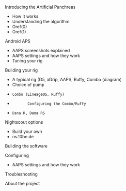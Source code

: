 Introducing the Artificial Panchreas
 *	How it works
 *	Understanding the algorithm
 *	Oref(0) 
 *	Oref(1)
	
Android APS
 *	AAPS screenshots explained
 *	AAPS settings and how they work
 *	Tuning your rig
	
Building your rig
 *	A typical rig (G5, xDrip, AAPS, Ruffy, Combo (diagram)
 *	Choice of pump
  *		Combo (LineageOS, Ruffy)
   *			Configuring the Combo/Ruffy
  *		Dana R, Dana RS
Nightscout options
 *	Build your own
 *	ns.10be.de
		
Building the software

Configuring
 *	AAPS settings and how they work

Troubleshooting

About the project
